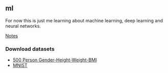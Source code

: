 ## ml
For now this is just me learning about machine learning, deep learning and neural networks.

[Notes](NOTES.md)

### Download datasets
- [500 Person Gender-Height-Weight-BMI](https://www.kaggle.com/datasets/yersever/500-person-gender-height-weight-bodymassindex)
- [MNIST](https://www.kaggle.com/datasets/avnishnish/mnist-original)
